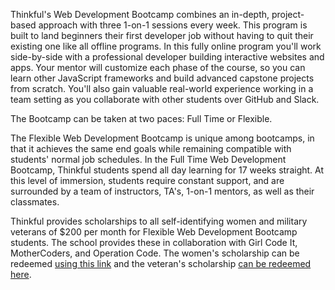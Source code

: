 Thinkful's Web Development Bootcamp combines an in-depth, project-based approach with three 1-on-1
sessions every week. This program is built to land beginners their first
developer job without having to quit their existing one like all offline
programs. In this fully online program you'll work side-by-side with a
professional developer building interactive websites and apps. Your mentor
will customize each phase of the course, so you can learn other JavaScript
frameworks and build advanced capstone projects from scratch. You'll also gain
valuable real-world experience working in a team setting as you collaborate
with other students over GitHub and Slack.

The Bootcamp can be taken at two paces: Full Time or Flexible.

The Flexible Web Development Bootcamp is unique among bootcamps, in that it achieves the same end goals while remaining compatible with students' normal job schedules. In the Full Time Web Development Bootcamp, Thinkful students spend all day learning for 17 weeks straight. At this level of immersion, students require constant support, and are surrounded by a team of instructors, TA's, 1-on-1 mentors, as well as their classmates.

Thinkful provides scholarships to all self-identifying women and military veterans of $200 per month for Flexible Web Development Bootcamp students. The school provides these in collaboration with Girl Code It, MotherCoders, and Operation Code. The women's scholarship can be redeemed [using this link](https://www.thinkful.com/join/sign-up?scholarship=women-scholarship-200) and the veteran's scholarship [can be redeemed here](https://www.thinkful.com/join/sign-up?scholarship=veterans-scholarship-200).
